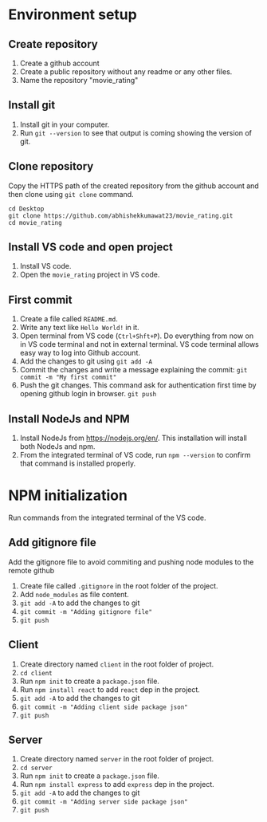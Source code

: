 # Environment setup
## Create repository
1. Create a github account
2. Create a public repository without any readme or any other files.
3. Name the repository "movie_rating"

## Install git
1. Install git in your computer.
2. Run `git --version` to see that output is coming showing the version of git.

## Clone repository
Copy the HTTPS path of the created repository from the github account and then clone using `git clone` command.
```
cd Desktop
git clone https://github.com/abhishekkumawat23/movie_rating.git
cd movie_rating
```

## Install VS code and open project
1. Install VS code.
2. Open the `movie_rating` project in VS code.

## First commit
1. Create a file called `README.md`.
2. Write any text like `Hello World!` in it.
3. Open terminal from VS code (`Ctrl+Shft+P`). Do everything from now on in VS code terminal and not in external terminal. VS code terminal allows easy way to log into Github account.
4. Add the changes to git using
`git add -A`
5. Commit the changes and write a message explaining the commit:
`git commit -m "My first commit"`
6. Push the git changes. This command ask for authentication first time by opening github login in browser.
`git push`

## Install NodeJs and NPM
1. Install NodeJs from https://nodejs.org/en/. This installation will install both NodeJs and npm.
2. From the integrated terminal of VS code, run `npm --version` to confirm that command is installed properly.

# NPM initialization
Run commands from the integrated terminal of the VS code.

## Add gitignore file
Add the gitignore file to avoid commiting and pushing node modules to the remote github
1. Create file called `.gitignore` in the root folder of the project.
2. Add `node_modules` as file content.
3. `git add -A` to add the changes to git
4. `git commit -m "Adding gitignore file"`
5. `git push`

## Client
1. Create directory named `client` in the root folder of project.
2. `cd client`
3. Run `npm init` to create a `package.json` file.
4. Run `npm install react` to add `react` dep in the project.
5. `git add -A` to add the changes to git
6. `git commit -m "Adding client side package json"`
7. `git push`

## Server
1. Create directory named `server` in the root folder of project.
2. `cd server`
3. Run `npm init` to create a `package.json` file.
4. Run `npm install express` to add `express` dep in the project.
5. `git add -A` to add the changes to git
6. `git commit -m "Adding server side package json"`
7. `git push`
